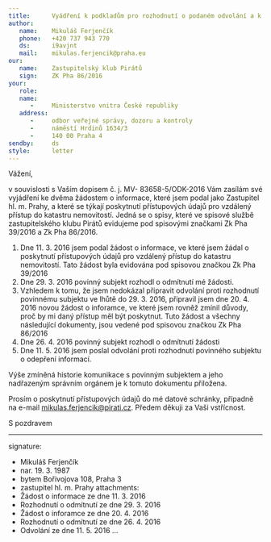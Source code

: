 ```yaml
---
title:      Vyádření k podkladům pro rozhodnutí o podaném odvolání a k oprávněným úředním osobám
author:
   name:    Mikuláš Ferjenčík
   phone:   +420 737 943 770
   ds:      i9avjnt
   mail:    mikulas.ferjencik@praha.eu
our:
   name:    Zastupitelský klub Pirátů
   sign:    ZK Pha 86/2016
your:
   role:    
   name:    
      -     Ministerstvo vnitra České republiky
   address:
      -     odbor veřejné správy, dozoru a kontroly
      -     náměstí Hrdinů 1634/3
      -     140 00 Praha 4
sendby:     ds
style:      letter
---
```


Vážení,

v souvislosti s Vaším dopisem č. j. MV- 83658-5/ODK-2016 Vám zasílám své vyjádření ke dvěma žádostem o informace, které jsem podal jako Zastupitel hl. m. Prahy, a které se týkají poskytnutí přístupových údajů pro vzdálený přístup do katastru nemovitostí. Jedná se o spisy, které ve spisové službě zastupitelského klubu Pirátů evidujeme pod spisovými značkami Zk Pha 39/2016 a Zk Pha 86/2016. 

1. Dne 11. 3. 2016 jsem podal žádost o informace, ve které jsem žádal o poskytnutí přístupových údajů pro vzdálený přístup do katastru nemovitostí. Tato žádost byla evidována pod spisovou značkou Zk Pha 39/2016
2. Dne 29. 3. 2016 povinný subjekt rozhodl o odmítnutí mé žádosti.
3. Vzhledem k tomu, že jsem nedokázal připravit odvolání proti rozhodnutí povinnému subjektu ve lhůtě do 29. 3. 2016, připravil jsem dne 20. 4. 2016 novou žádost o inforamce, ve které jsem rovněž zmínil důvody, proč by mi daný přístup měl být poskytnut. Tuto žádost a všechny následující dokumenty, jsou vedené pod spisovou značkou Zk Pha 86/2016
4. Dne 26. 4. 2016 povinný subjekt rozhodl o odmítnutí žádosti
5. Dne 11. 5. 2016 jsem poslal odvolání proti rozhodnutí povinného subjektu o odepření informací.

Výše zmíněná historie komunikace s povinným subjektem a jeho nadřazeným správním orgánem je k tomuto dokumentu přiložena.

Prosím o poskytnutí přístupových údajů do mé datové schránky, případně na e-mail mikulas.ferjencik@pirati.cz. Předem děkuji za Vaši vstřícnost.

S pozdravem

---
signature:
  - Mikuláš Ferjenčík
  - nar. 19. 3. 1987
  - bytem Bořivojova 108, Praha 3
  - zastupitel hl. m. Prahy
attachments:
  - Žádost o informace ze dne 11. 3. 2016
  - Rozhodnutí o odmítnutí ze dne 29. 3. 2016
  - Žádost o inforamce ze dne 20. 4. 2016
  - Rozhodnutí o odmítnutí ze dne 26. 4. 2016
  - Odvolání ze dne 11. 5. 2016
...
